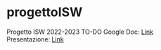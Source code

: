# progettoISW
Progetto ISW 2022-2023
TO-DO Google Doc: [Link](https://docs.google.com/document/d/1K-xBeLqB_VjUepZwRd2YcBgBffKpDskbBILe8z2zCMw/edit)</br>
Presentazione: [Link](https://docs.google.com/presentation/d/1GnLhicdItnqArM5C5izIvN3S6u_-ZBKeMW10pUEE6ns/edit?usp=sharing)
